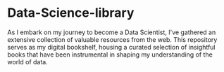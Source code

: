 # Data-Science-library
As I embark on my journey to become a Data Scientist, I've gathered an extensive collection of valuable resources from the web. This repository serves as my digital bookshelf, housing a curated selection of insightful books that have been instrumental in shaping my understanding of the world of data.
